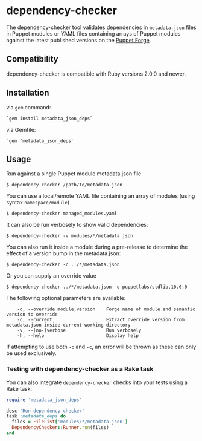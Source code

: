 # dependency-checker

The dependency-checker tool validates dependencies in `metadata.json` files in Puppet modules or YAML files containing arrays of Puppet modules against the latest published versions on the [Puppet Forge](https://forge.puppet.com/).

## Compatibility

dependency-checker is compatible with Ruby versions 2.0.0 and newer.

## Installation

via `gem` command:

    `gem install metadata_json_deps`

via Gemfile:

    `gem 'metadata_json_deps`

## Usage

Run against a single Puppet module metadata.json file

    $ dependency-checker /path/to/metadata.json

You can use a local/remote YAML file containing an array of modules (using syntax `namespace/module`)

    $ dependency-checker managed_modules.yaml

It can also be run verbosely to show valid dependencies:

    $ dependency-checker -v modules/*/metadata.json

You can also run it inside a module during a pre-release to determine the effect of a version bump in the metadata.json:

    $ dependency-checker -c ../*/metadata.json

Or you can supply an override value

    $ dependency-checker ../*/metadata.json -o puppetlabs/stdlib,10.0.0

The following optional parameters are available:
```
    -o, --override module,version    Forge name of module and semantic version to override
    -c, --current                    Extract override version from metadata.json inside current working directory
    -v, --[no-]verbose               Run verbosely
    -h, --help                       Display help
```

If attempting to use both `-o` and `-c`, an error will be thrown as these can only be used exclusively.

### Testing with dependency-checker as a Rake task

You can also integrate `dependency-checker` checks into your tests using a Rake task:

```ruby
require 'metadata_json_deps'

desc 'Run dependency-checker'
task :metadata_deps do
  files = FileList['modules/*/metadata.json']
  DependencyChecker::Runner.run(files)
end
```
